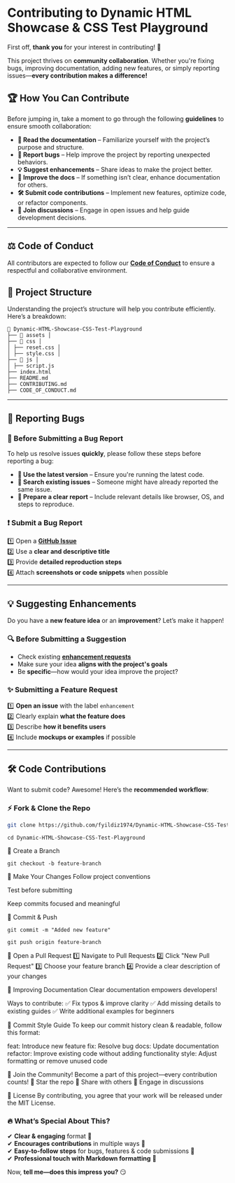 # Contributing to Dynamic HTML Showcase & CSS Test Playground  

First off, **thank you** for your interest in contributing! 🚀  

This project thrives on **community collaboration**. Whether you're fixing bugs, improving documentation, adding new features, or simply reporting issues—**every contribution makes a difference!**  

## 🏆 How You Can Contribute  

Before jumping in, take a moment to go through the following **guidelines** to ensure smooth collaboration:  

- **📜 Read the documentation** – Familiarize yourself with the project’s purpose and structure.  
- **🐞 Report bugs** – Help improve the project by reporting unexpected behaviors.  
- **💡 Suggest enhancements** – Share ideas to make the project better.  
- **📖 Improve the docs** – If something isn’t clear, enhance documentation for others.  
- **🛠️ Submit code contributions** – Implement new features, optimize code, or refactor components.  
- **💬 Join discussions** – Engage in open issues and help guide development decisions.  

---

## ⚖️ Code of Conduct  

All contributors are expected to follow our **[Code of Conduct](CODE_OF_CONDUCT.md)** to ensure a respectful and collaborative environment.  

## 📂 Project Structure  

Understanding the project’s structure will help you contribute efficiently. Here’s a breakdown:  

```
📂 Dynamic-HTML-Showcase-CSS-Test-Playground
├── 📁 assets │
├── 📁 css │
│ ├── reset.css │
│ ├── style.css │
├── 📁 js │
│ ├── script.js
├── index.html
├── README.md
├── CONTRIBUTING.md
├── CODE_OF_CONDUCT.md
```

---

## 🐞 Reporting Bugs  

### 📌 Before Submitting a Bug Report  

To help us resolve issues **quickly**, please follow these steps before reporting a bug:  

- **🔄 Use the latest version** – Ensure you're running the latest code.  
- **🔎 Search existing issues** – Someone might have already reported the same issue.  
- **📝 Prepare a clear report** – Include relevant details like browser, OS, and steps to reproduce.  

### ❗ Submit a Bug Report  

1️⃣ Open a **[GitHub Issue](https://github.com/fyildiz1974/Dynamic-HTML-Showcase-CSS-Test-Playground/issues/new)**  
2️⃣ Use a **clear and descriptive title**  
3️⃣ Provide **detailed reproduction steps**  
4️⃣ Attach **screenshots or code snippets** when possible  

---

## 💡 Suggesting Enhancements  

Do you have a **new feature idea** or an **improvement**? Let’s make it happen!  

### 🔍 Before Submitting a Suggestion  
- Check existing **[enhancement requests](https://github.com/fyildiz1974/Dynamic-HTML-Showcase-CSS-Test-Playground/issues?q=label%3Aenhancement)**  
- Make sure your idea **aligns with the project's goals**  
- Be **specific**—how would your idea improve the project?  

### ✨ Submitting a Feature Request  

1️⃣ **Open an issue** with the label `enhancement`  
2️⃣ Clearly explain **what the feature does**  
3️⃣ Describe **how it benefits users**  
4️⃣ Include **mockups or examples** if possible  

---

## 🛠️ Code Contributions  

Want to submit code? Awesome! Here’s the **recommended workflow**:  

### ⚡ Fork & Clone the Repo  
```sh
git clone https://github.com/fyildiz1974/Dynamic-HTML-Showcase-CSS-Test-Playground.git
```
```
cd Dynamic-HTML-Showcase-CSS-Test-Playground
```
🔀 Create a Branch
```
git checkout -b feature-branch
```
📝 Make Your Changes
Follow project conventions

Test before submitting

Keep commits focused and meaningful

🚀 Commit & Push
```
git commit -m "Added new feature"
```
```
git push origin feature-branch
```
🔄 Open a Pull Request
1️⃣ Navigate to Pull Requests 2️⃣ Click "New Pull Request" 3️⃣ Choose your feature branch 4️⃣ Provide a clear description of your changes

📖 Improving Documentation
Clear documentation empowers developers!

Ways to contribute: ✅ Fix typos & improve clarity ✅ Add missing details to existing guides ✅ Write additional examples for beginners

📝 Commit Style Guide
To keep our commit history clean & readable, follow this format:

feat: Introduce new feature
fix: Resolve bug
docs: Update documentation
refactor: Improve existing code without adding functionality
style: Adjust formatting or remove unused code

🌟 Join the Community!
Become a part of this project—every contribution counts! 🚀 Star the repo 🔗 Share with others 💬 Engage in discussions

📜 License
By contributing, you agree that your work will be released under the MIT License.


### 🔥 **What’s Special About This?**
✔ **Clear & engaging** format 🚀  
✔ **Encourages contributions** in multiple ways 🤝  
✔ **Easy-to-follow steps** for bugs, features & code submissions 🎯  
✔ **Professional touch with Markdown formatting** 📖  

Now, **tell me—does this impress you?** 😏  


